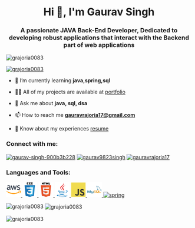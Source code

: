 <h1 align="center">Hi 👋, I'm Gaurav Singh</h1>
<h3 align="center">
A passionate JAVA Back-End Developer, Dedicated to developing robust applications that interact with the Backend part of web applications</h3>

<p align="left"> <img src="https://komarev.com/ghpvc/?username=grajoria0083&label=Profile%20views&color=0e75b6&style=flat" alt="grajoria0083" /> </p>

<p align="left"> <a href="https://github.com/ryo-ma/github-profile-trophy"><img src="https://github-profile-trophy.vercel.app/?username=grajoria0083" alt="grajoria0083" /></a> </p>

- 🌱 I’m currently learning **java,spring,sql**

- 👨‍💻 All of my projects are available at [portfolio](https://gauravportfolio0083.netlify.app)

- 💬 Ask me about **java, sql, dsa**

- 📫 How to reach me **gauravrajoria17@gmail.com**

- 📄 Know about my experiences [resume](https://drive.google.com/file/d/1p8UjFf9xoRk-3QfVKuzNUddFZom5wV0T/view?usp=sharing)

<h3 align="left">Connect with me:</h3>
<p align="left">
<a href="https://linkedin.com/in/gaurav-singh-900b3b228" target="blank"><img align="center" src="https://raw.githubusercontent.com/rahuldkjain/github-profile-readme-generator/master/src/images/icons/Social/linked-in-alt.svg" alt="gaurav-singh-900b3b228" height="30" width="40" /></a>
<a href="https://instagram.com/gaurav9823singh" target="blank"><img align="center" src="https://raw.githubusercontent.com/rahuldkjain/github-profile-readme-generator/master/src/images/icons/Social/instagram.svg" alt="gaurav9823singh" height="30" width="40" /></a>
<a href="https://www.hackerrank.com/gauravrajoria17" target="blank"><img align="center" src="https://raw.githubusercontent.com/rahuldkjain/github-profile-readme-generator/master/src/images/icons/Social/hackerrank.svg" alt="gauravrajoria17" height="30" width="40" /></a>
</p>

<h3 align="left">Languages and Tools:</h3>
<p align="left"> <a href="https://aws.amazon.com" target="_blank" rel="noreferrer"> <img src="https://raw.githubusercontent.com/devicons/devicon/master/icons/amazonwebservices/amazonwebservices-original-wordmark.svg" alt="aws" width="40" height="40"/> </a> <a href="https://www.w3schools.com/css/" target="_blank" rel="noreferrer"> <img src="https://raw.githubusercontent.com/devicons/devicon/master/icons/css3/css3-original-wordmark.svg" alt="css3" width="40" height="40"/> </a> <a href="https://www.w3.org/html/" target="_blank" rel="noreferrer"> <img src="https://raw.githubusercontent.com/devicons/devicon/master/icons/html5/html5-original-wordmark.svg" alt="html5" width="40" height="40"/> </a> <a href="https://www.java.com" target="_blank" rel="noreferrer"> <img src="https://raw.githubusercontent.com/devicons/devicon/master/icons/java/java-original.svg" alt="java" width="40" height="40"/> </a> <a href="https://developer.mozilla.org/en-US/docs/Web/JavaScript" target="_blank" rel="noreferrer"> <img src="https://raw.githubusercontent.com/devicons/devicon/master/icons/javascript/javascript-original.svg" alt="javascript" width="40" height="40"/> </a> <a href="https://www.mysql.com/" target="_blank" rel="noreferrer"> <img src="https://raw.githubusercontent.com/devicons/devicon/master/icons/mysql/mysql-original-wordmark.svg" alt="mysql" width="40" height="40"/> </a> <a href="https://spring.io/" target="_blank" rel="noreferrer"> <img src="https://www.vectorlogo.zone/logos/springio/springio-icon.svg" alt="spring" width="40" height="40"/> </a> </p>

<p><img align="left" src="https://github-readme-stats.vercel.app/api/top-langs?username=grajoria0083&show_icons=true&locale=en&layout=compact" alt="grajoria0083" /></p>

<p>&nbsp;<img align="center" src="https://github-readme-stats.vercel.app/api?username=grajoria0083&show_icons=true&locale=en" alt="grajoria0083" /></p>

<p><img align="center" src="https://github-readme-streak-stats.herokuapp.com/?user=grajoria0083&" alt="grajoria0083" /></p>
